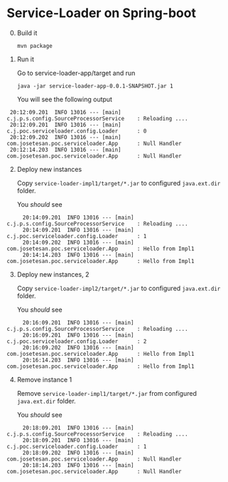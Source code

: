 Service-Loader on Spring-boot
===

0. Build it

   ```mvn package```

1. Run it

    Go to service-loader-app/target and run
    
    ``java -jar service-loader-app-0.0.1-SNAPSHOT.jar 1``
    
    You will see the following output
    
```    
 20:12:09.201  INFO 13016 --- [main] c.j.p.s.config.SourceProcessorService    : Reloading ....
 20:12:09.201  INFO 13016 --- [main] c.j.poc.serviceloader.config.Loader      : 0
 20:12:09.202  INFO 13016 --- [main] com.josetesan.poc.serviceloader.App      : Null Handler
 20:12:14.203  INFO 13016 --- [main] com.josetesan.poc.serviceloader.App      : Null Handler
```

2. Deploy new instances

   Copy `service-loader-impl1/target/*.jar` to configured `java.ext.dir` folder.
   
   You *should* see
   
```   
     20:14:09.201  INFO 13016 --- [main] c.j.p.s.config.SourceProcessorService    : Reloading ....
     20:14:09.201  INFO 13016 --- [main] c.j.poc.serviceloader.config.Loader      : 1
     20:14:09.202  INFO 13016 --- [main] com.josetesan.poc.serviceloader.App      : Hello from Impl1
     20:14:14.203  INFO 13016 --- [main] com.josetesan.poc.serviceloader.App      : Hello from Impl1
```

3. Deploy new instances, 2

   Copy `service-loader-impl2/target/*.jar` to configured `java.ext.dir` folder.
   
   You *should* see
   
```   
     20:16:09.201  INFO 13016 --- [main] c.j.p.s.config.SourceProcessorService    : Reloading ....
     20:16:09.201  INFO 13016 --- [main] c.j.poc.serviceloader.config.Loader      : 2
     20:16:09.202  INFO 13016 --- [main] com.josetesan.poc.serviceloader.App      : Hello from Impl1
     20:16:14.203  INFO 13016 --- [main] com.josetesan.poc.serviceloader.App      : Hello from Impl1
```

4. Remove instance 1
 
   Remove `service-loader-impl1/target/*.jar` from configured `java.ext.dir` folder.
   
   You *should* see
   
```   
     20:18:09.201  INFO 13016 --- [main] c.j.p.s.config.SourceProcessorService    : Reloading ....
     20:18:09.201  INFO 13016 --- [main] c.j.poc.serviceloader.config.Loader      : 1
     20:18:09.202  INFO 13016 --- [main] com.josetesan.poc.serviceloader.App      : Null Handler
     20:18:14.203  INFO 13016 --- [main] com.josetesan.poc.serviceloader.App      : Null Handler
``` 


    


    


